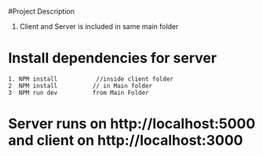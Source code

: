 #Project Description
  1. Client and Server is included in same main folder


# Install dependencies for server

    1. NPM install           //inside client folder
    2  NPM install          // in Main folder
    3  NPM run dev          from Main Folder






# Server runs on http://localhost:5000 and client on http://localhost:3000
```
